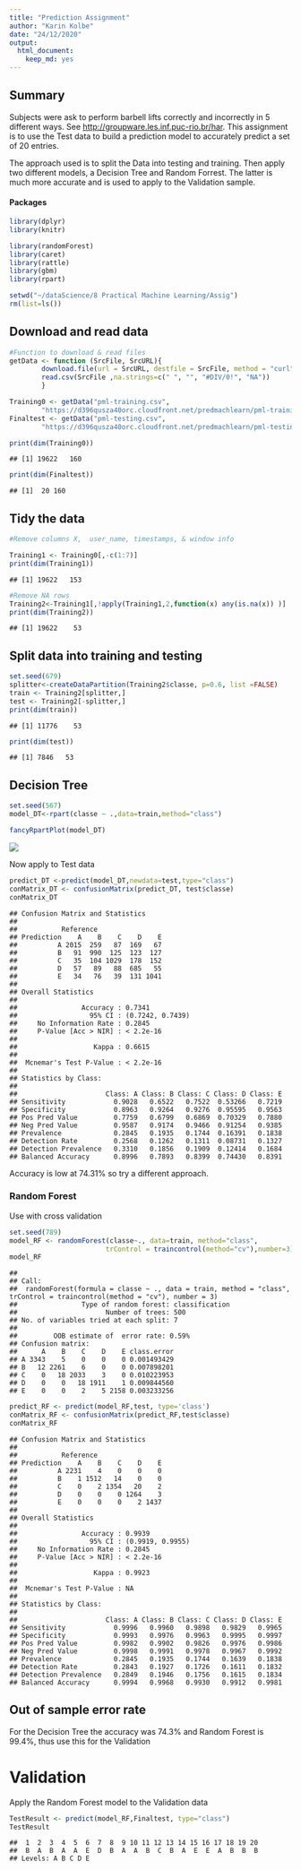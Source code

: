 ```yaml
---
title: "Prediction Assignment"
author: "Karin Kolbe"
date: "24/12/2020"
output: 
  html_document: 
    keep_md: yes
---
```

## Summary
Subjects were ask to perform barbell lifts correctly and incorrectly in 5 different ways. See http://groupware.les.inf.puc-rio.br/har.
This assignment is to use the Test data to build a prediction model to accurately predict a set of 20 entries.

The approach used is to split the Data into testing and training. Then apply two different models, a Decision Tree and Random Forrest. The latter is much more accurate and is used to apply to the Validation sample.

#### Packages

```r
library(dplyr)  
library(knitr)

library(randomForest)  
library(caret)
library(rattle)
library(gbm)
library(rpart)
```


```r
setwd("~/dataScience/8 Practical Machine Learning/Assig")
rm(list=ls())
```


## Download and read data

```r
#Function to download & read files
getData <- function (SrcFile, SrcURL){
        download.file(url = SrcURL, destfile = SrcFile, method = "curl")
        read.csv(SrcFile ,na.strings=c(" ", "", "#DIV/0!", "NA"))
        }

Training0 <- getData("pml-training.csv",
        "https://d396qusza40orc.cloudfront.net/predmachlearn/pml-training.csv")
Finaltest <- getData("pml-testing.csv",
        "https://d396qusza40orc.cloudfront.net/predmachlearn/pml-testing.csv")

print(dim(Training0))
```

```
## [1] 19622   160
```

```r
print(dim(Finaltest))
```

```
## [1]  20 160
```

## Tidy the data

```r
#Remove columns X,  user_name, timestamps, & window info

Training1 <- Training0[,-c(1:7)]
print(dim(Training1))
```

```
## [1] 19622   153
```

```r
#Remove NA rows
Training2<-Training1[,!apply(Training1,2,function(x) any(is.na(x)) )]
print(dim(Training2))
```

```
## [1] 19622    53
```

## Split data into training and testing

```r
set.seed(679)
splitter<-createDataPartition(Training2$classe, p=0.6, list =FALSE)
train <- Training2[splitter,]
test <- Training2[-splitter,]
print(dim(train))
```

```
## [1] 11776    53
```

```r
print(dim(test))
```

```
## [1] 7846   53
```


## Decision Tree

```r
set.seed(567)
model_DT<-rpart(classe ~ .,data=train,method="class")
```


```r
fancyRpartPlot(model_DT)
```

![](index_files/figure-html/unnamed-chunk-6-1.png)<!-- -->

Now apply to Test data

```r
predict_DT <-predict(model_DT,newdata=test,type="class")
conMatrix_DT <- confusionMatrix(predict_DT, test$classe)
conMatrix_DT
```

```
## Confusion Matrix and Statistics
## 
##           Reference
## Prediction    A    B    C    D    E
##          A 2015  259   87  169   67
##          B   91  990  125  123  127
##          C   35  104 1029  178  152
##          D   57   89   88  685   55
##          E   34   76   39  131 1041
## 
## Overall Statistics
##                                           
##                Accuracy : 0.7341          
##                  95% CI : (0.7242, 0.7439)
##     No Information Rate : 0.2845          
##     P-Value [Acc > NIR] : < 2.2e-16       
##                                           
##                   Kappa : 0.6615          
##                                           
##  Mcnemar's Test P-Value : < 2.2e-16       
## 
## Statistics by Class:
## 
##                      Class: A Class: B Class: C Class: D Class: E
## Sensitivity            0.9028   0.6522   0.7522  0.53266   0.7219
## Specificity            0.8963   0.9264   0.9276  0.95595   0.9563
## Pos Pred Value         0.7759   0.6799   0.6869  0.70329   0.7880
## Neg Pred Value         0.9587   0.9174   0.9466  0.91254   0.9385
## Prevalence             0.2845   0.1935   0.1744  0.16391   0.1838
## Detection Rate         0.2568   0.1262   0.1311  0.08731   0.1327
## Detection Prevalence   0.3310   0.1856   0.1909  0.12414   0.1684
## Balanced Accuracy      0.8996   0.7893   0.8399  0.74430   0.8391
```

Accuracy is low at 74.31% so try a different approach.

### Random Forest

Use with cross validation

```r
set.seed(789)
model_RF <- randomForest(classe~., data=train, method="class",
                        trControl = traincontrol(method="cv"),number=3)
model_RF
```

```
## 
## Call:
##  randomForest(formula = classe ~ ., data = train, method = "class",      trControl = traincontrol(method = "cv"), number = 3) 
##                Type of random forest: classification
##                      Number of trees: 500
## No. of variables tried at each split: 7
## 
##         OOB estimate of  error rate: 0.59%
## Confusion matrix:
##      A    B    C    D    E class.error
## A 3343    5    0    0    0 0.001493429
## B   12 2261    6    0    0 0.007898201
## C    0   18 2033    3    0 0.010223953
## D    0    0   18 1911    1 0.009844560
## E    0    0    2    5 2158 0.003233256
```


```r
predict_RF <- predict(model_RF,test, type='class')
conMatrix_RF <- confusionMatrix(predict_RF,test$classe)
conMatrix_RF
```

```
## Confusion Matrix and Statistics
## 
##           Reference
## Prediction    A    B    C    D    E
##          A 2231    4    0    0    0
##          B    1 1512   14    0    0
##          C    0    2 1354   20    2
##          D    0    0    0 1264    3
##          E    0    0    0    2 1437
## 
## Overall Statistics
##                                           
##                Accuracy : 0.9939          
##                  95% CI : (0.9919, 0.9955)
##     No Information Rate : 0.2845          
##     P-Value [Acc > NIR] : < 2.2e-16       
##                                           
##                   Kappa : 0.9923          
##                                           
##  Mcnemar's Test P-Value : NA              
## 
## Statistics by Class:
## 
##                      Class: A Class: B Class: C Class: D Class: E
## Sensitivity            0.9996   0.9960   0.9898   0.9829   0.9965
## Specificity            0.9993   0.9976   0.9963   0.9995   0.9997
## Pos Pred Value         0.9982   0.9902   0.9826   0.9976   0.9986
## Neg Pred Value         0.9998   0.9991   0.9978   0.9967   0.9992
## Prevalence             0.2845   0.1935   0.1744   0.1639   0.1838
## Detection Rate         0.2843   0.1927   0.1726   0.1611   0.1832
## Detection Prevalence   0.2849   0.1946   0.1756   0.1615   0.1834
## Balanced Accuracy      0.9994   0.9968   0.9930   0.9912   0.9981
```

## Out of sample error rate 
For the Decision Tree the accuracy was 74.3% and Random Forest is 99.4%, thus use this for the Validation 


# Validation
Apply the Random Forest model to the Validation data

```r
TestResult <- predict(model_RF,Finaltest, type="class")
TestResult
```

```
##  1  2  3  4  5  6  7  8  9 10 11 12 13 14 15 16 17 18 19 20 
##  B  A  B  A  A  E  D  B  A  A  B  C  B  A  E  E  A  B  B  B 
## Levels: A B C D E
```


